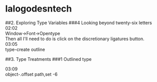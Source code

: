 # lalogodesntech
##2. Exploring Type Variables
###4 Looking beyond twenty-six letters
02:02  
Window->Font->Opentype  
Then all I'll need to do is click on the discretionary ligatures button.  
03:05  
type-create outline


##3. Type Treatments
###1 Outlined type

03:09  
object-.offset path,set -6
